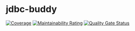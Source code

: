 # jdbc-buddy

[![Coverage](https://sonar.experive.com/api/project_badges/measure?project=meekyphotos_jdbc-buddy&metric=coverage)](https://sonar.experive.com/dashboard?id=meekyphotos_jdbc-buddy)
[![Maintainability Rating](https://sonar.experive.com/api/project_badges/measure?project=meekyphotos_jdbc-buddy&metric=sqale_rating)](https://sonar.experive.com/dashboard?id=meekyphotos_jdbc-buddy)
[![Quality Gate Status](https://sonar.experive.com/api/project_badges/measure?project=meekyphotos_jdbc-buddy&metric=alert_status)](https://sonar.experive.com/dashboard?id=meekyphotos_jdbc-buddy)
